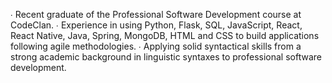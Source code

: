 ∙ Recent graduate of the Professional Software Development course at CodeClan.
∙ Experience in using Python, Flask, SQL, JavaScript, React, React Native, Java, Spring, MongoDB, HTML and CSS to build applications following agile      methodologies.
∙ Applying solid syntactical skills from a strong academic background in linguistic syntaxes to professional software development.

